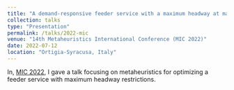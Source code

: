 ```yaml
---
title: "A demand-responsive feeder service with a maximum headway at mandatory stops"
collection: talks
type: "Presentation"
permalink: /talks/2022-mic
venue: "14th Metaheuristics International Conference (MIC 2022)"
date: 2022-07-12
location: "Ortigia-Syracusa, Italy"
---
```


In, [MIC 2022](https://www.ants-lab.it/mic2022/index.html), I gave a talk focusing on metaheuristics for optimizing a feeder service with maximum headway restrictions.
